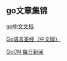 ## go文章集锦

[go中文文档](https://go-zh.org/doc/#articles)

[Go语言圣经（中文版）](https://yar999.gitbooks.io/gopl-zh/content/)

[GoCN 每日新闻](https://gocn.vip/explore/category-14)
